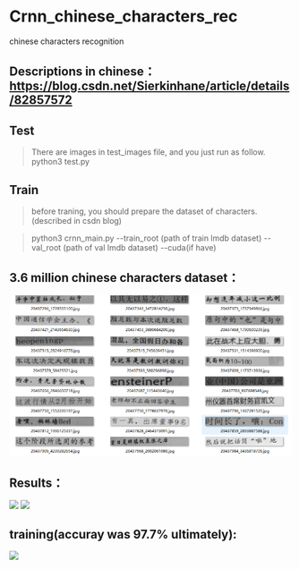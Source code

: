 # Crnn_chinese_characters_rec
chinese characters recognition

## Descriptions in chinese：https://blog.csdn.net/Sierkinhane/article/details/82857572

## Test
> There are images in test_images file, and you just run as follow.
> python3 test.py

## Train
> before traning, you should prepare the dataset of characters.(described in csdn blog)

> python3 crnn_main.py --train_root (path of train lmdb dataset) --val_root (path of val lmdb dataset) --cuda(if have)


## 3.6 million chinese characters dataset：
![](https://github.com/Sierkinhane/LearningRecords/blob/master/chinese_char.png)

## Results：
![](https://github.com/Sierkinhane/crnn_chinese_characters_rec/blob/master/test_images/1.png)
![](https://github.com/Sierkinhane/crnn_chinese_characters_rec/blob/master/test_images/2.png)

## training(accuray was 97.7% ultimately):
![](https://github.com/Sierkinhane/crnn_chinese_characters_rec/blob/master/test_images/3.png)

